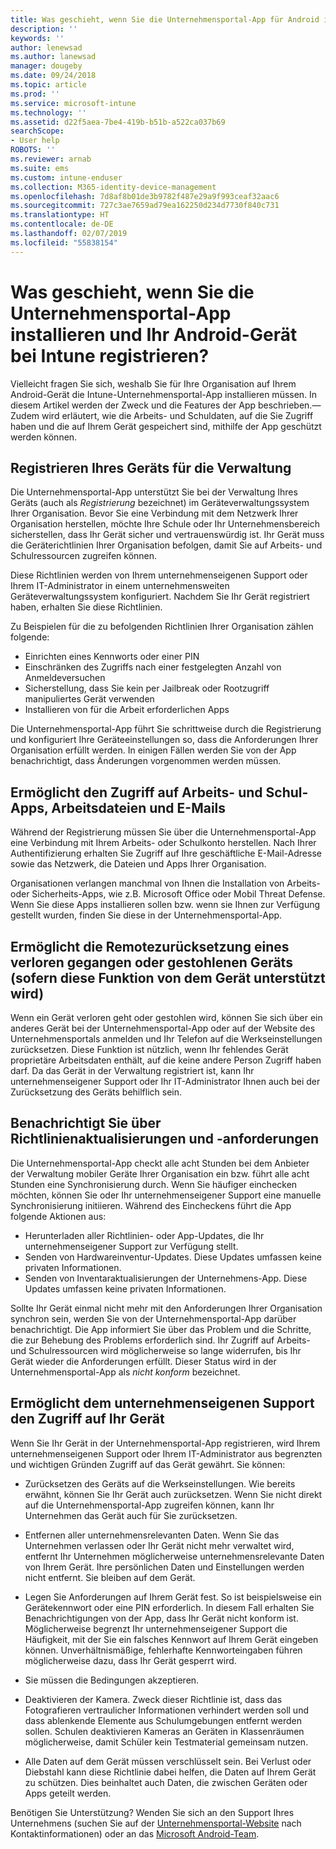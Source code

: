 ```yaml
---
title: Was geschieht, wenn Sie die Unternehmensportal-App für Android installieren?
description: ''
keywords: ''
author: lenewsad
ms.author: lanewsad
manager: dougeby
ms.date: 09/24/2018
ms.topic: article
ms.prod: ''
ms.service: microsoft-intune
ms.technology: ''
ms.assetid: d22f5aea-7be4-419b-b51b-a522ca037b69
searchScope:
- User help
ROBOTS: ''
ms.reviewer: arnab
ms.suite: ems
ms.custom: intune-enduser
ms.collection: M365-identity-device-management
ms.openlocfilehash: 7d8af8b01de3b9782f487e29a9f993ceaf32aac6
ms.sourcegitcommit: 727c3ae7659ad79ea162250d234d7730f840c731
ms.translationtype: HT
ms.contentlocale: de-DE
ms.lasthandoff: 02/07/2019
ms.locfileid: "55838154"
---
```

# <a name="what-happens-if-you-install-the-company-portal-app-and-enroll-your-android-device-in-intune"></a>Was geschieht, wenn Sie die Unternehmensportal-App installieren und Ihr Android-Gerät bei Intune registrieren?

Vielleicht fragen Sie sich, weshalb Sie für Ihre Organisation auf Ihrem Android-Gerät die Intune-Unternehmensportal-App installieren müssen. In diesem Artikel werden der Zweck und die Features der App beschrieben.&mdash;Zudem wird erläutert, wie die Arbeits- und Schuldaten, auf die Sie Zugriff haben und die auf Ihrem Gerät gespeichert sind, mithilfe der App geschützt werden können.

## <a name="gets-your-device-managed"></a>Registrieren Ihres Geräts für die Verwaltung
Die Unternehmensportal-App unterstützt Sie bei der Verwaltung Ihres Geräts (auch als *Registrierung* bezeichnet) im Geräteverwaltungssystem Ihrer Organisation. Bevor Sie eine Verbindung mit dem Netzwerk Ihrer Organisation herstellen, möchte Ihre Schule oder Ihr Unternehmensbereich sicherstellen, dass Ihr Gerät sicher und vertrauenswürdig ist. Ihr Gerät muss die Geräterichtlinien Ihrer Organisation befolgen, damit Sie auf Arbeits- und Schulressourcen zugreifen können. 

Diese Richtlinien werden von Ihrem unternehmenseigenen Support oder Ihrem IT-Administrator in einem unternehmensweiten Geräteverwaltungssystem konfiguriert. Nachdem Sie Ihr Gerät registriert haben, erhalten Sie diese Richtlinien. 

Zu Beispielen für die zu befolgenden Richtlinien Ihrer Organisation zählen folgende:
* Einrichten eines Kennworts oder einer PIN
* Einschränken des Zugriffs nach einer festgelegten Anzahl von Anmeldeversuchen
* Sicherstellung, dass Sie kein per Jailbreak oder Rootzugriff manipuliertes Gerät verwenden
* Installieren von für die Arbeit erforderlichen Apps

Die Unternehmensportal-App führt Sie schrittweise durch die Registrierung und konfiguriert Ihre Geräteeinstellungen so, dass die Anforderungen Ihrer Organisation erfüllt werden. In einigen Fällen werden Sie von der App benachrichtigt, dass Änderungen vorgenommen werden müssen.

## <a name="gives-you-access-to-work-and-school-apps-work-files-and-email"></a>Ermöglicht den Zugriff auf Arbeits- und Schul-Apps, Arbeitsdateien und E-Mails
Während der Registrierung müssen Sie über die Unternehmensportal-App eine Verbindung mit Ihrem Arbeits- oder Schulkonto herstellen. Nach Ihrer Authentifizierung erhalten Sie Zugriff auf Ihre geschäftliche E-Mail-Adresse sowie das Netzwerk, die Dateien und Apps Ihrer Organisation. 

Organisationen verlangen manchmal von Ihnen die Installation von Arbeits- oder Sicherheits-Apps, wie z.B. Microsoft Office oder Mobil Threat Defense. Wenn Sie diese Apps installieren sollen bzw. wenn sie Ihnen zur Verfügung gestellt wurden, finden Sie diese in der Unternehmensportal-App.

## <a name="lets-you-remotely-reset-a-lost-or-stolen-device-if-device-supports-it"></a>Ermöglicht die Remotezurücksetzung eines verloren gegangen oder gestohlenen Geräts (sofern diese Funktion von dem Gerät unterstützt wird)
Wenn ein Gerät verloren geht oder gestohlen wird, können Sie sich über ein anderes Gerät bei der Unternehmensportal-App oder auf der Website des Unternehmensportals anmelden und Ihr Telefon auf die Werkseinstellungen zurücksetzen. Diese Funktion ist nützlich, wenn Ihr fehlendes Gerät proprietäre Arbeitsdaten enthält, auf die keine andere Person Zugriff haben darf. Da das Gerät in der Verwaltung registriert ist, kann Ihr unternehmenseigener Support oder Ihr IT-Administrator Ihnen auch bei der Zurücksetzung des Geräts behilflich sein.  

## <a name="notifies-you-of-policy-updates-and-requirements"></a>Benachrichtigt Sie über Richtlinienaktualisierungen und -anforderungen
Die Unternehmensportal-App checkt alle acht Stunden bei dem Anbieter der Verwaltung mobiler Geräte Ihrer Organisation ein bzw. führt alle acht Stunden eine Synchronisierung durch. Wenn Sie häufiger einchecken möchten, können Sie oder Ihr unternehmenseigener Support eine manuelle Synchronisierung initiieren. Während des Eincheckens führt die App folgende Aktionen aus:  
* Herunterladen aller Richtlinien- oder App-Updates, die Ihr unternehmenseigener Support zur Verfügung stellt.  
* Senden von Hardwareinventur-Updates. Diese Updates umfassen keine privaten Informationen.  
* Senden von Inventaraktualisierungen der Unternehmens-App. Diese Updates umfassen keine privaten Informationen.  

Sollte Ihr Gerät einmal nicht mehr mit den Anforderungen Ihrer Organisation synchron sein, werden Sie von der Unternehmensportal-App darüber benachrichtigt. Die App informiert Sie über das Problem und die Schritte, die zur Behebung des Problems erforderlich sind. Ihr Zugriff auf Arbeits- und Schulressourcen wird möglicherweise so lange widerrufen, bis Ihr Gerät wieder die Anforderungen erfüllt. Dieser Status wird in der Unternehmensportal-App als *nicht konform* bezeichnet. 

## <a name="permits-company-support-access-to-your-device"></a>Ermöglicht dem unternehmenseigenen Support den Zugriff auf Ihr Gerät
Wenn Sie Ihr Gerät in der Unternehmensportal-App registrieren, wird Ihrem unternehmenseigenen Support oder Ihrem IT-Administrator aus begrenzten und wichtigen Gründen Zugriff auf das Gerät gewährt. Sie können:  

* Zurücksetzen des Geräts auf die Werkseinstellungen. Wie bereits erwähnt, können Sie Ihr Gerät auch zurücksetzen. Wenn Sie nicht direkt auf die Unternehmensportal-App zugreifen können, kann Ihr Unternehmen das Gerät auch für Sie zurücksetzen.  

* Entfernen aller unternehmensrelevanten Daten. Wenn Sie das Unternehmen verlassen oder Ihr Gerät nicht mehr verwaltet wird, entfernt Ihr Unternehmen möglicherweise unternehmensrelevante Daten von Ihrem Gerät. Ihre persönlichen Daten und Einstellungen werden nicht entfernt. Sie bleiben auf dem Gerät.  

* Legen Sie Anforderungen auf Ihrem Gerät fest. So ist beispielsweise ein Gerätekennwort oder eine PIN erforderlich. In diesem Fall erhalten Sie Benachrichtigungen von der App, dass Ihr Gerät nicht konform ist. Möglicherweise begrenzt Ihr unternehmenseigener Support die Häufigkeit, mit der Sie ein falsches Kennwort auf Ihrem Gerät eingeben können. Unverhältnismäßige, fehlerhafte Kennworteingaben führen möglicherweise dazu, dass Ihr Gerät gesperrt wird.  

* Sie müssen die Bedingungen akzeptieren.  

* Deaktivieren der Kamera. Zweck dieser Richtlinie ist, dass das Fotografieren vertraulicher Informationen verhindert werden soll und dass ablenkende Elemente aus Schulumgebungen entfernt werden sollen. Schulen deaktivieren Kameras an Geräten in Klassenräumen möglicherweise, damit Schüler kein Testmaterial gemeinsam nutzen.  

* Alle Daten auf dem Gerät müssen verschlüsselt sein. Bei Verlust oder Diebstahl kann diese Richtlinie dabei helfen, die Daten auf Ihrem Gerät zu schützen. Dies beinhaltet auch Daten, die zwischen Geräten oder Apps geteilt werden.  

Benötigen Sie Unterstützung? Wenden Sie sich an den Support Ihres Unternehmens (suchen Sie auf der [Unternehmensportal-Website](https://go.microsoft.com/fwlink/?linkid=2010980) nach Kontaktinformationen) oder an das <a href="mailto:wintunedroidfbk@microsoft.com?subject=I'm having trouble installing the Company Portal app on my Android device&body=Describe the issue you're experiencing here.">Microsoft Android-Team</a>.
